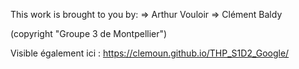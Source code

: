 This work is brought to you by:
=> Arthur Vouloir
=> Clément Baldy
 
(copyright "Groupe 3 de Montpellier")

Visible également ici : https://clemoun.github.io/THP_S1D2_Google/
